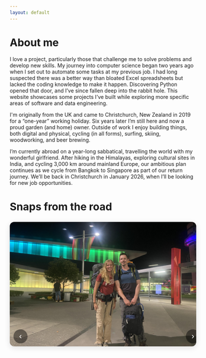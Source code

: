 ```yaml
---
layout: default
---
```


<style>
/* --- Image Carousel Styling --- */
.image-carousel {
  position: relative;
  width: 100%;
  max-width: 800px;
  margin: 1.5rem auto;
  overflow: hidden;
  border-radius: 12px;
  box-shadow: 0 4px 16px rgba(0, 0, 0, 0.12); /* subtle lift only */
}

/* Maintain Canon G7X 3:2 aspect ratio */
.carousel-container {
  display: flex;
  transition: transform 0.5s ease;
  aspect-ratio: 3 / 2;
  width: 100%;
}

/* Fill container completely, no borders or gaps */
.carousel-image {
  flex-shrink: 0;
  width: 100%;
  height: 100%;
  object-fit: cover;
  display: block;
  margin: 0;
  padding: 0;
  border: none;
  background: none;
}

/* --- Controls (now sit at bottom edge of image) --- */
.carousel-controls {
  position: absolute;
  bottom: 8px; /* 👈 slightly overlaps image bottom */
  left: 0;
  width: 100%;
  display: flex;
  justify-content: space-between;
  align-items: center;
  padding: 0 10px;
  pointer-events: none;
  z-index: 10;
}

/* Buttons */
.carousel-controls button {
  background: rgba(0, 0, 0, 0.45);
  color: #fff;
  border: none;
  border-radius: 50%;
  width: 38px;
  height: 38px;
  font-size: 1.4rem;
  line-height: 1;
  cursor: pointer;
  pointer-events: auto;
  transition: background 0.3s ease, transform 0.2s ease;
}

.carousel-controls button:hover {
  background: rgba(0, 0, 0, 0.7);
  transform: scale(1.1);
}

/* Dots centered below image */
.carousel-dots {
  position: absolute;
  bottom: 8px;
  left: 50%;
  transform: translateX(-50%);
  display: flex;
  gap: 8px;
  z-index: 9;
}

.carousel-dots span {
  width: 10px;
  height: 10px;
  border-radius: 50%;
  background: rgba(255, 255, 255, 0.6);
  cursor: pointer;
  transition: background 0.3s;
}

.carousel-dots span.active {
  background: white;
}

/* Responsive tweak */
@media (max-width: 600px) {
  .carousel-controls button {
    width: 30px;
    height: 30px;
    font-size: 1.1rem;
  }
}
</style>

# About me
I love a project, particularly those that challenge me to solve problems and develop new skills. My journey into computer science began two years ago when I set out to automate some tasks at my previous job. I had long suspected there was a better way than bloated Excel spreadsheets but lacked the coding knowledge to make it happen. Discovering Python opened that door, and I’ve since fallen deep into the rabbit hole. This website showcases some projects I’ve built while exploring more specific areas of software and data engineering.

I'm originally from the UK and came to Christchurch, New Zealand in 2019 for a “one-year” working holiday. Six years later I’m still here and now a proud garden (and home) owner. Outside of work I enjoy building things, both digital and physical, cycling (in all forms), surfing, skiing, woodworking, and beer brewing.

I’m currently abroad on a year-long sabbatical, travelling the world with my wonderful girlfriend. After hiking in the Himalayas, exploring cultural sites in India, and cycling 3,000 km around mainland Europe, our ambitious plan continues as we cycle from Bangkok to Singapore as part of our return journey. We’ll be back in Christchurch in January 2026, when I’ll be looking for new job opportunities.

# Snaps from the road
<!-- Image Carousel -->
<div class="image-carousel">
  <div class="carousel-container">
    <img class="carousel-image active" src="/assets/img/image1.jpg" alt="Image 1">
    <img class="carousel-image" src="/assets/img/image2.jpg" alt="Image 2">
    <img class="carousel-image" src="/assets/img/image3.jpg" alt="Image 3">
    <img class="carousel-image" src="/assets/img/image4.jpg" alt="Image 4">
    <img class="carousel-image" src="/assets/img/image5.jpg" alt="Image 5">
    <img class="carousel-image" src="/assets/img/image6.jpg" alt="Image 6">
    <img class="carousel-image" src="/assets/img/image7.jpg" alt="Image 7">
    <img class="carousel-image" src="/assets/img/image8.jpg" alt="Image 8">
    <img class="carousel-image" src="/assets/img/image9.jpg" alt="Image 9">
    <img class="carousel-image" src="/assets/img/image10.jpg" alt="Image 10">
    <img class="carousel-image" src="/assets/img/image11.jpg" alt="Image 11">
  </div>
  <div class="carousel-controls">
    <button class="carousel-prev">‹</button>
    <div class="carousel-dots"></div>
    <button class="carousel-next">›</button>
  </div>
</div>
